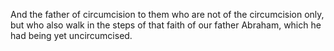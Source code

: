 And the father of circumcision to them who are not of the circumcision only, but who also walk in the steps of that faith of our father Abraham, which he had being yet uncircumcised.
